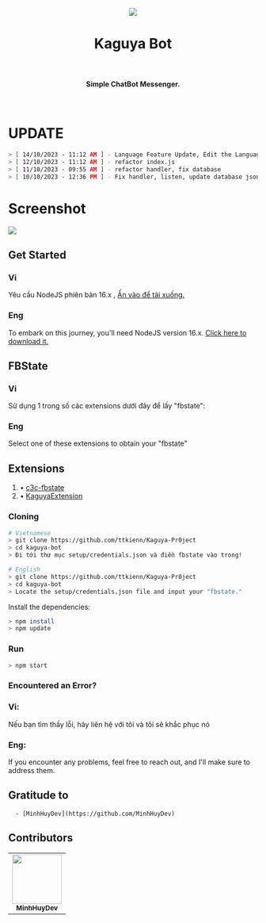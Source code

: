<p align="center">
<img src="https://i.imgur.com/BUbiCd2.png"/>
</p>
<h1 align="center">Kaguya Bot</h1>

<br><h4 align="center">Simple ChatBot Messenger.</h4><br/>
# UPDATE 
```sh
> [ 14/10/2023 - 11:12 AM ] - Language Feature Update, Edit the Language in config.js, and Add Languages in the languages Folder
> [ 12/10/2023 - 11:12 AM ] - refactor index.js
> [ 11/10/2023 - 09:55 AM ] - refactor handler, fix database
> [ 10/10/2023 - 12:36 PM ] - Fix handler, listen, update database json, refactor
```
# Screenshot
<img src="https://github.com/ttkienn/Kaguya-Pr0ject/assets/87187870/18f46f52-c419-44e1-a101-c53c220df653">

## Get Started
### Vi
Yêu cầu NodeJS phiên bản 16.x , [Ấn vào để tải xuống.](https://nodejs.org/en/download/current/)
### Eng
To embark on this journey, you'll need NodeJS version 16.x. [Click here to download it.](https://nodejs.org/en/download/current/)

## FBState
### Vi
Sử dụng 1 trong số các extensions dưới đây để lấy "fbstate":
### Eng
Select one of these extensions to obtain your "fbstate"
## Extensions
1. • [c3c-fbstate](https://github.com/c3cbot/c3c-fbstate)
2. • [KaguyaExtension](https://github.com/ttkienn/KaguyaExtension)
### Cloning
```sh
# Vietnamese
> git clone https://github.com/ttkienn/Kaguya-Pr0ject
> cd kaguya-bot
> Đi tới thư mục setup/credentials.json và điền fbstate vào trong!

# English
> git clone https://github.com/ttkienn/Kaguya-Pr0ject
> cd kaguya-bot
> Locate the setup/credentials.json file and input your "fbstate."
```
Install the dependencies:
```sh
> npm install
> npm update
```

### Run
```sh
> npm start
```

### Encountered an Error?
### Vi:
Nếu bạn tìm thấy lỗi, hãy liên hệ với tôi và tôi sẽ khắc phục nó
### Eng:
If you encounter any problems, feel free to reach out, and I'll make sure to address them.

## Gratitude to
      - [MinhHuyDev](https://github.com/MinhHuyDev)

## Contributors
<table>
  <tr>
<td align="center"><a href="https://github.com/MinhHuyDev" target="_blank"><img src="https://avatars.githubusercontent.com/u/96736064?v=4" width="100px;" alt=""/></a><br />
<sub><b>MinhHuyDev</b></sub><br /></td>
  </tr>
</table>
